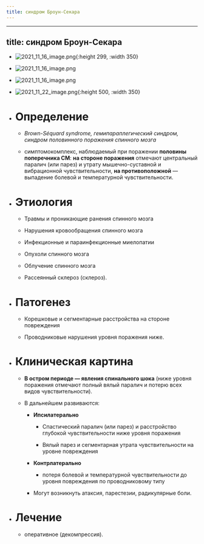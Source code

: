 ```yaml
---
title: синдром Броун-Секара
---
```


- ---
title: синдром Броун-Секара
---

- ![2021_11_16_image.png](https://cdn.logseq.com/%2F90d07cd0-0c20-405f-b80f-bbc874a0823ac186a1cd-5e35-49ee-918d-eb69ec361b192021_11_16_image.png?Expires=4790669773&Signature=Gt-jdy1AaU7lh45m8OMwjk7-gK01bC5yZUc1mnOxvZEJeCv9juBPNE0Y7Pw0EFhmfThPNLsK0J68Rl0FBcMhGYMb85HmlZNjpxO4FflzVpQNXxj6g0snPgTlstdITUX-3zNDfcHrVzGarzTjdXwY7GsjU~d6rxtc4jU2tu8LmFgWapGn1UbI1OIGPoUaO8roOsNBygOyJVb0PrrbZN5aAAFMenJuORKK~1AY6BBieO0lUyBqxOB7Q6~86q~kX9NSS38Hj1Ylt8WldJ6s3~5o-ykaSnGKeMuDDhI-ftOCeSycNfAEoqjd9rRGD5cxs9f~dnt8QTJS4nw~tYVUlRliXw__&Key-Pair-Id=APKAJE5CCD6X7MP6PTEA){:height 299, :width 350}

- ![2021_11_16_image.png](https://cdn.logseq.com/%2F90d07cd0-0c20-405f-b80f-bbc874a0823ab9511d4a-fee9-46e8-870c-c83e77dc547e2021_11_16_image.png?Expires=4790670139&Signature=kBMfdxXKQhjJlCvBfwTHYQKN6dJ6Fj9EDKFICr7c2G9gOAtteBIMOjIbgDsT6KRJ0DwyOIUvIHknD7MhLVSHneoRTNMFyDOHGq6aw5NqlI1ikmp6I5CX2PHaCmK8qZjolzG-~1TRrOyJt8TK1csP38TDhqTQrSeMmnHaUgXIubAC-vn3s4dnWuXO6X-zCB2uxVH4BiOMw3dyyb5dvj3WsSGRDSKQ65eDq2faRIimDAjq5B82TzKZmVbSl1E4rjoWKFVWFmgKobPvEVMiPlM6GpvZayHCvzFN-FzcR24THKMNQy7gBs1E7PdrFR1QDCbBwmYWV1H6Sb8CIwjekzKkdg__&Key-Pair-Id=APKAJE5CCD6X7MP6PTEA)

- ![2021_11_16_image.png](https://cdn.logseq.com/%2F90d07cd0-0c20-405f-b80f-bbc874a0823a1d0bc916-de5d-48f9-93a2-0b5897194f4c2021_11_16_image.png?Expires=4790670087&Signature=Zkr1qr-3vLsrfuQR1qQfnetuwNFvIV3iM40yR~7CeaRKMdtuPJ5yI51n00jeti7LPnAVfaQGgbxdrZdq23mxT39KWcFjSl9652ybxOHthHdDosyfUUZ1JBErQpCLoBR2krhiInTo4qejpsGz7igNacNvjvmbcYMXmDki6eHewzXObXRxGqjoeePEeVhxbL7tPPjpX~dmGGCpdJNIXOZXLag28b3Uxe8FYUsHcvTV7FamhJHS4erJMRuEaBG3vLputKG7YCiZ~eBQEGIeQMM1MRNmHkfWuymK-Tnr9sY7m21qDY6mT5GVUPTM7xO-lh3pnn1~UOXU9JyxoB7uG0SkKw__&Key-Pair-Id=APKAJE5CCD6X7MP6PTEA)

- ![2021_11_22_image.png](https://cdn.logseq.com/%2F90d07cd0-0c20-405f-b80f-bbc874a0823a1af022c1-189b-4fb3-9872-516441b386802021_11_22_image.png?Expires=4791208631&Signature=FCG70Pb4wIt22Fi-K0o~J21ennjD3s1rgJxtUToYqNME5TAQ4Z9757normyatQvotMWAbw-nm3PCnQTHnYv4r54Oo6~M5avNeBrVK3jGhmPFJSzz5M9gBWqxOuDEu~0iX8huykZjXXCy17EabQZXoJySk41mSWQDGaWg69Cjyu9baheB8u8bAVb94-SqGDzX-ZQFLdqIp206A7SK3vSGp-ip0p2M-Cde2q04Z6gcSR~mL53fH4RJB3HWF6JFKFJLsZuz6Od0dqq5K7Xm~aXaYnCe3GelJrcU-MfWCHfoEpbuB-oe1CvbQsqF59hW5wQu-03W5q-U28Aeesg9E1lVEQ__&Key-Pair-Id=APKAJE5CCD6X7MP6PTEA){:height 500, :width 350}

- # Определение
	 - *Brown-Séquard syndrome, гемипараплегический синдром, синдром половинного поражения спинного мозга*

	 - симптомокомплекс, наблюдаемый при поражении **половины поперечника СМ**: **на стороне поражения** отмечают центральный паралич (или парез) и утрату мышечно-суставной и вибрационной чувствительности, **на противоположной** — выпадение болевой и температурной чувствительности.

- # Этиология
	 - Травмы и проникающие ранения спинного мозга

	 - Нарушения кровообращения спинного мозга

	 - Инфекционные и параинфекционные миелопатии

	 - Опухоли спинного мозга

	 - Облучение спинного мозга

	 - Рассеянный склероз (склероз).

- # Патогенез
	 - Корешковые и сегментарные расстройства на стороне повреждения

	 - Проводниковые нарушения уровня поражения ниже.

- # Клиническая картина
	 - **В остром периоде — явления спинального шока** (ниже уровня поражения отмечают полный вялый паралич и потерю всех видов чувствительности).

	 - В дальнейшем развиваются:
		 - **Ипсилатерально**
			 - Спастический паралич (или парез) и расстройство глубокой чувствительности ниже уровня поражения

			 - Вялый парез и сегментарная утрата чувствительности на уровне повреждения

		 - **Контрлатерально**
			 - потеря болевой и температурной чувствительности до уровня повреждения по проводниковому типу

		 - Могут возникнуть атаксия, парестезии, радикулярные боли.

- # Лечение
	 - оперативное (декомпрессия).
